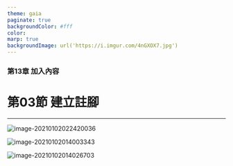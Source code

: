 ```yaml
---
theme: gaia
paginate: true
backgroundColor: #fff
color: 
marp: true
backgroundImage: url('https://i.imgur.com/4nGXOX7.jpg')
---
```

<style>
section h1 {
  color: #48011f
}
</style>

<!-- _class: lead -->

### 第13章 加入內容
# 第03節 建立註腳

---

![image-20210102022420036](../../../Library/Application%20Support/typora-user-images/image-20210102022420036.png)

![image-20210102014003343](../../../Library/Application%20Support/typora-user-images/image-20210102014003343.png)

![image-20210102014026703](../../../Library/Application%20Support/typora-user-images/image-20210102014026703.png)